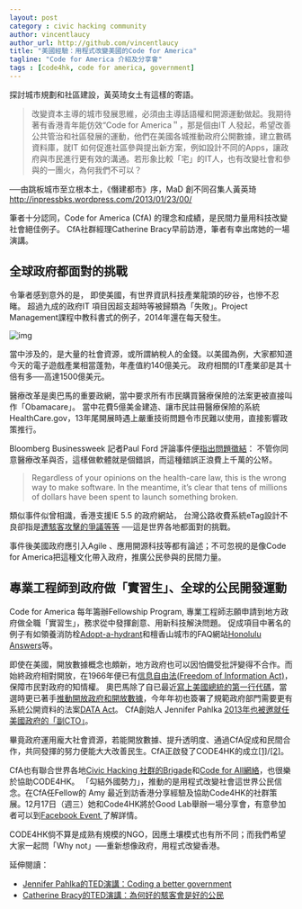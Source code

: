 ```yaml
---
layout: post
category : civic hacking community
author: vincentlaucy
author_url: http://github.com/vincentlaucy
title: "美國經驗：用程式改變美國的Code for America"
tagline: "Code for America 介紹及分享會"
tags : [code4hk, code for america, government]
---
```


探討城市規劃和社區建設，黃英琦女土有這樣的寄語。

>改變資本主導的城市發展思維，必須由主導話語權和開源運動做起。我期待著有香港青年能仿效“Code for America＂，那是個由IT 人發起，希望改善公共管治和社區發展的運動，他們在美國各城推動政府公開數據，建立數碼資料庫，就IT 如何促進社區參與提出新方案，例如設計不同的Apps，讓政府與市民進行更有效的溝通。若形象比較「宅」的IT人，也有改變社會和參與的一團火，為何我們不可以？
>
──由跳板城市至立根本土，《僭建都市》序，MaD 創不同召集人黃英琦
http://inpressbks.wordpress.com/2013/01/23/00/


筆者十分認同，Code for America (CfA) 的理念和成績，是民間力量用科技改變社會絕佳例子。
CfA社群經理Catherine Bracy早前訪港，筆者有幸出席她的一場演講。


## 全球政府都面對的挑戰
令筆者感到意外的是，
即使美國，有世界資訊科技產業龍頭的矽谷，也慘不忍睹。
超過九成的政府IT 項目因超支超時等被歸類為「失敗」。Project Management課程中教科書式的例子，2014年還在每天發生。

![img](https://cloud.githubusercontent.com/assets/1883877/5427270/21a38906-83ce-11e4-80fe-db8c5999e073.png
)

當中涉及的，是大量的社會資源，或所謂納稅人的金錢。以美國為例，大家都知道今天的電子遊戲產業相當蓬勃，年產值約140億美元。
政府相關的IT產業卻是其十倍有多──高達1500億美元。


醫療改革是奧巴馬的重要政網，當中要求所有市民購買醫療保險的法案更被直接叫作「Obamacare」。
當中花費5億美金建造、讓市民註冊醫療保險的系統 HealthCare.gov，13年尾開展時遇上嚴重技術問題令市民難以使用，直接影響政策推行。

Bloomberg Businessweek 記者Paul Ford 評論事件便[指出問題徵結](http://www.businessweek.com/articles/2013-10-16/open-source-everything-the-moral-of-the-healthcare-dot-gov-debacle)：
不管你同意醫療改革與否，這樣做軟體就是個錯誤，而這種錯誤正浪費上千萬的公帑。

>Regardless of your opinions on the health-care law, this is the wrong way to make software.
In the meantime, it’s clear that tens of millions of dollars have been spent to launch something broken.

類似事件似曾相識，香港支援IE 5.5 的政府網站，
台灣公路收費系統eTag設計不良卻指是[遭駭客攻擊的爭議等等](https://zh.wikipedia.org/zh-hk/%E9%AB%98%E9%80%9F%E5%85%AC%E8%B7%AF%E9%9B%BB%E5%AD%90%E6%94%B6%E8%B2%BB%E7%B3%BB%E7%B5%B1_(%E8%87%BA%E7%81%A3)#.E7.88.AD.E8.AD.B0)
──這是世界各地都面對的挑戰。

事件後美國政府應引入Agile 、應用開源科技等都有論述；不可忽視的是像Code for America把這種文化帶入政府，推廣公民參與的民間力量。

## 專業工程師到政府做「實習生」、全球的公民開發運動
Code for America 每年籌辦Fellowship Program, 專業工程師志願申請到地方政府做全職「實習生」，務求從中發揮創意、用新科技解決問題。
促成項目中著名的例子有如領養消防栓[Adopt-a-hydrant](http://www.adoptahydrant.org/)和檀香山城市的FAQ網站[Honolulu Answers](http://www.codeforamerica.org/apps/honolulu-answers/)等。

即使在美國，開放數據概念也頗新，地方政府也可以因怕備受批評變得不合作。而始終政府相對開放，在1966年便已有[信息自由法(Freedom of Information Act)](https://zh.wikipedia.org/zh-hk/%E4%BF%A1%E6%81%AF%E8%87%AA%E7%94%B1%E6%B3%95)，保障市民對政府的知情權。
奧巴馬除了自已最近[寫上美國總統的第一行代碼](http://mashable.com/2014/12/09/president-obama-code/)，當選時更已著手[推動開放政府和開放數據](http://www.whitehouse.gov/open)，今年年初也簽署了規範政府部門需要更有系統公開資料的法案[DATA Act](
https://en.wikipedia.org/wiki/Digital_Accountability_and_Transparency_Act_of_2014
)。
CfA創始人 Jennifer Pahlka  [2013年也被邀就任美國政府的「副CTO」](http://mashable.com/2014/12/09/president-obama-code/)。

畢竟政府運用龐大社會資源，若能開放數據、提升透明度、通過CfA促成和民間合作，共同發揮的努力便能大大改善民生。CfA正啟發了CODE4HK的成立[[1]](http://blog.code4.hk/hackathon/2013/12/01/code-for-hk/)/[[2]](http://blog.code4.hk/hackathon/2014/06/16/code4hk-用程式改變香港/)。

CfA也有聯合世界各地[Civic Hacking 社群的Brigade](http://www.codeforamerica.org/brigade/)和[Code for All網絡](http://www.codeforamerica.org/about/international/)，也很樂於協助CODE4HK。
「勾結外國勢力」，推動的是用程式改變社會這世界公民信念。在CfA任Fellow的
Amy 最近到訪香港分享經驗及協助Code4HK的社群策展。12月17日（週三）她和Code4HK將於Good Lab舉辦一場分享會，有意參加者可以到[Facebook Event
](https://www.facebook.com/events/1490869017800550/)了解詳情。

CODE4HK倘不算是成熟有規模的NGO，因應土壤模式也有所不同；而我們希望大家一起問「Why not」──重新想像政府，用程式改變香港。

延伸閱讀：
- [Jennifer Pahlka的TED演講：Coding a better government](http://www.ted.com/talks/jennifer_pahlka_coding_a_better_government?language=zh-tw)
- [Catherine Bracy的TED演講：為何好的駭客會是好的公民](http://www.ted.com/talks/catherine_bracy_why_good_hackers_make_good_citizens?language=zh-tw)

